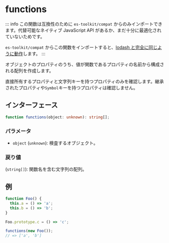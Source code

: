 # functions

::: info
この関数は互換性のために `es-toolkit/compat` からのみインポートできます。代替可能なネイティブ JavaScript API があるか、まだ十分に最適化されていないためです。

`es-toolkit/compat` からこの関数をインポートすると、[lodash と完全に同じように動作](../../../compatibility.md)します。
:::

オブジェクトのプロパティのうち、値が関数であるプロパティの名前から構成される配列を作成します。

直接所有するプロパティと文字列キーを持つプロパティのみを確認します。継承されたプロパティや`Symbol`キーを持つプロパティは確認しません。

## インターフェース

```typescript
function functions(object: unknown): string[];
```

### パラメータ

- `object` (`unknown`): 検査するオブジェクト。

### 戻り値

(`string[]`): 関数名を含む文字列の配列。

## 例

```typescript
function Foo() {
  this.a = () => 'a';
  this.b = () => 'b';
}

Foo.prototype.c = () => 'c';

functions(new Foo());
// => ['a', 'b']
```

